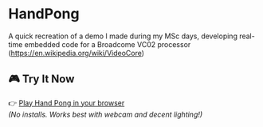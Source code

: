 # HandPong

A quick recreation of a demo I made during my MSc days, developing real-time embedded code for a Broadcome VC02 processor (https://en.wikipedia.org/wiki/VideoCore)

## 🎮 Try It Now

👉 [Play Hand Pong in your browser](https://robbypee.github.io/HandPong/)  
*(No installs. Works best with webcam and decent lighting!)*
